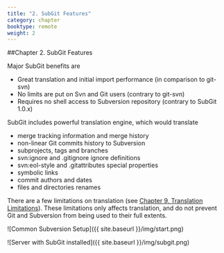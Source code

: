 ```yaml
---
title: "2. SubGit Features"
category: chapter
booktype: remote
weight: 2
---
```

##Chapter 2. SubGit Features

Major SubGit benefits are

+ Great translation and initial import performance (in comparison to git-svn)
+ No limits are put on Svn and Git users (contrary to git-svn)
+ Requires no shell access to Subversion repository (contrary to SubGit 1.0.x)

SubGit includes powerful translation engine, which would translate

+ merge tracking information and merge history
+ non-linear Git commits history to Subversion
+ subprojects, tags and branches
+ svn:ignore and .gitignore ignore definitions
+ svn:eol-style and .gitattributes special properties
+ symbolic links
+ commit authors and dates
+ files and directories renames

There are a few limitations on translation (see [Chapter 9, Translation Limitations](#chapter9)). These limitations only affects translation, and do not prevent Git and Subversion from being used to their full extents.

![Common Subversion Setup]({{ site.baseurl }}/img/start.png)

![Server with SubGit installed]({{ site.baseurl }}/img/subgit.png)

[](#up)